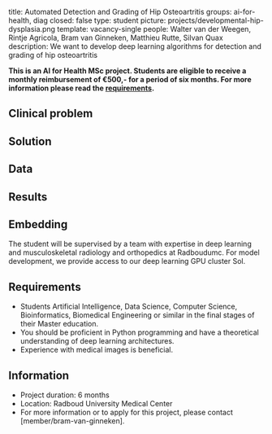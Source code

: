 title: Automated Detection and Grading of Hip Osteoartritis
groups: ai-for-health, diag
closed: false
type: student
picture: projects/developmental-hip-dysplasia.png
template: vacancy-single
people: Walter van der Weegen, Rintje Agricola, Bram van Ginneken, Matthieu Rutte, Silvan Quax
description: We want to develop deep learning algorithms for detection and grading of hip osteoartritis

**This is an AI for Health MSc project. Students are
eligible to receive a monthly reimbursement of €500,- for
a period of six months. For more information please read the
[requirements](https://www.ai-for-health.nl/requirements/).** 

## Clinical problem

## Solution 

## Data 

## Results

## Embedding 
The student will be supervised by a team with expertise in deep learning and musculoskeletal radiology and orthopedics at Radboudumc. For model development, we provide access to our deep learning GPU cluster Sol.

## Requirements 
- Students Artificial Intelligence, Data Science, Computer Science, Bioinformatics, Biomedical Engineering or similar in the final stages of their Master education. 
- You should be proficient in Python programming and have a theoretical understanding of deep learning architectures.
- Experience with medical images is beneficial.

## Information 
- Project duration: 6 months 
- Location: Radboud University Medical Center 
- For more information or to apply for this project, please contact [member/bram-van-ginneken].
